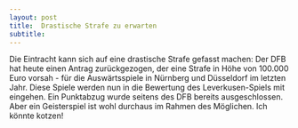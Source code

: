 ```yaml
---
layout: post
title:  Drastische Strafe zu erwarten
subtitle:  
---
```


Die Eintracht kann sich auf eine drastische Strafe gefasst machen: Der DFB hat heute einen Antrag zurückgezogen, der eine Strafe in Höhe von 100.000 Euro vorsah - für die Auswärtsspiele in Nürnberg und Düsseldorf im letzten Jahr. Diese Spiele werden nun in die Bewertung des Leverkusen-Spiels mit eingehen. Ein Punktabzug wurde seitens des DFB bereits ausgeschlossen. Aber ein Geisterspiel ist wohl durchaus im Rahmen des Möglichen. Ich könnte kotzen!


